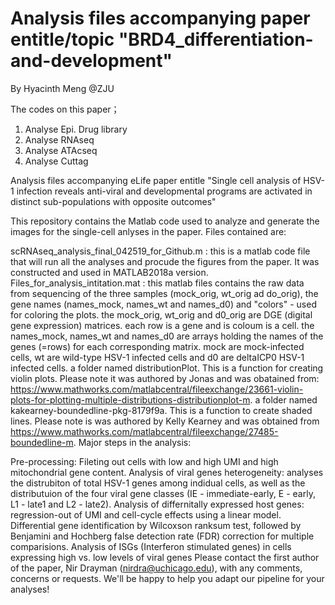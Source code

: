# Analysis files accompanying paper entitle/topic "BRD4_differentiation-and-development"

By Hyacinth Meng  @ZJU   

The codes on this paper；

1. Analyse Epi. Drug library
2. Analyse RNAseq
3. Analyse ATAcseq
4. Analyse Cuttag

Analysis files accompanying eLife paper entitle "Single cell analysis of HSV-1 infection reveals anti-viral and developmental programs are activated in distinct sub-populations with opposite outcomes"

This repository contains the Matlab code used to analyze and generate the images for the single-cell anlyses in the paper. Files contained are:

scRNAseq_analysis_final_042519_for_Github.m : this is a matlab code file that will run all the analyses and procude the figures from the paper. It was constructed and used in MATLAB2018a version.
Files_for_analysis_intitation.mat : this matlab files contains the raw data from sequencing of the three samples (mock_orig, wt_orig ad do_orig), the gene names (names_mock, names_wt and names_d0) and "colors" - used for coloring the plots. the mock_orig, wt_orig and d0_orig are DGE (digital gene expression) matrices. each row is a gene and is coloum is a cell. the names_mock, names_wt and names_d0 are arrays holding the names of the genes (=rows) for each corresponding matrix. mock are mock-infected cells, wt are wild-type HSV-1 infected cells and d0 are deltaICP0 HSV-1 infected cells.
a folder named distributionPlot. This is a function for creating violin plots. Please note it was authored by Jonas and was obatained from: https://www.mathworks.com/matlabcentral/fileexchange/23661-violin-plots-for-plotting-multiple-distributions-distributionplot-m.
a folder named kakearney-boundedline-pkg-8179f9a. This is a function to create shaded lines. Please note is was authored by Kelly Kearney and was obtained from https://www.mathworks.com/matlabcentral/fileexchange/27485-boundedline-m.
Major steps in the analysis:

Pre-processing: Fileting out cells with low and high UMI and high mitochondrial gene content.
Analysis of viral genes heterogeneity: analyses the distrubiton of total HSV-1 genes among indidual cells, as well as the distributuion of the four viral gene classes (IE - immediate-early, E - early, L1 - late1 and L2 - late2).
Analysis of differnitally expressed host genes: regression-out of UMI and cell-cycle effects using a linear model. Differential gene identification by Wilcoxson ranksum test, followed by Benjamini and Hochberg false detection rate (FDR) correction for multiple comparisions.
Analysis of ISGs (Interferon stimulated genes) in cells expressing high vs. low levels of viral genes
Please contact the first author of the paper, Nir Drayman (nirdra@uchicago.edu), with any comments, concerns or requests. We'll be happy to help you adapt our pipeline for your analyses!
